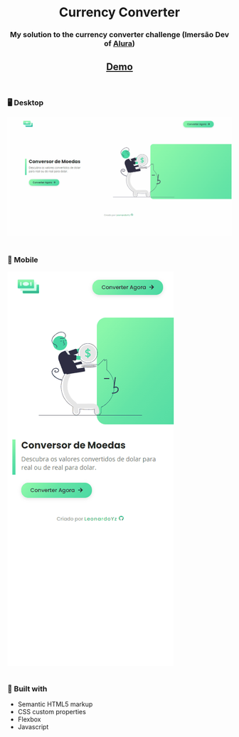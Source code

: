 <h1 align="center">Currency Converter</h1>

<div align="center">
  <h3>My solution to the currency converter challenge (Imersão Dev of <a href="https://www.alura.com.br/" target="_blank">Alura</a>)</h3>
</div>

<div align="center">
  <h2>
    <a href="">
      Demo
    </a>
  </h2>
</div>
<br>

<div> 
  <h3>🖥️ Desktop</h3>
  <img src="./readme-files/desktop-preview.gif">
</div>
<br>

<div>
  <h3>📱 Mobile</h3>
  <img src="./readme-files/mobile-preview.gif">
</div>

#
<h3>🔨 Built with</h3>

<ul>
  <li>Semantic HTML5 markup</li>
  <li>CSS custom properties</li>
  <li>Flexbox</li>
  <li>Javascript</li>
</ul>
